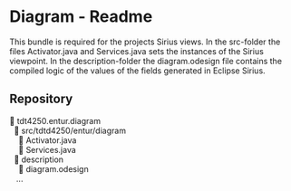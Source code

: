 # Diagram - Readme

This bundle is required for the projects Sirius views.
In the src-folder the files Activator.java and Services.java sets the instances of the Sirius viewpoint.
In the description-folder the diagram.odesign file contains the compiled logic of the values of the fields generated in Eclipse Sirius.

## Repository

:file_folder: tdt4250.entur.diagram <br/>
&nbsp; :file_folder: src/tdtd4250/entur/diagram <br/>
&nbsp; &nbsp; :page_facing_up: Activator.java <br/>
&nbsp; &nbsp; :page_facing_up: Services.java <br/>
&nbsp; :file_folder: description <br/>
&nbsp; &nbsp; :page_facing_up: diagram.odesign <br/>
&nbsp; &nbsp;... <br/>
